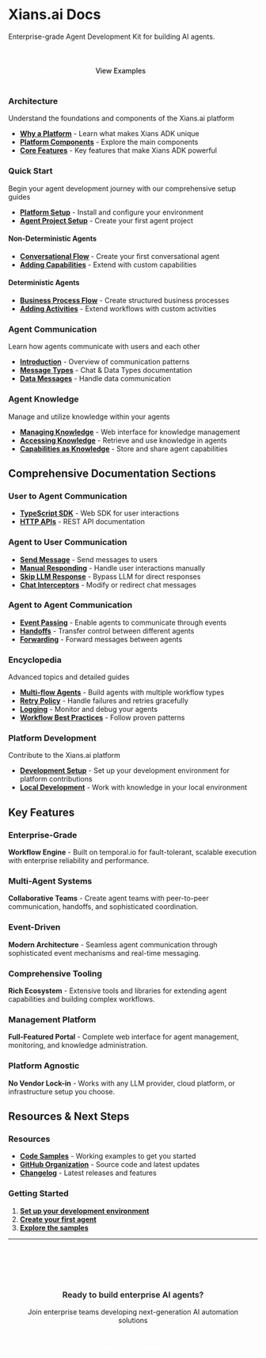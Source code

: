 <div class="hero-section">
  <h1>Xians.ai Docs</h1>
  <p>Enterprise-grade Agent Development Kit for building AI agents.</p>

  <div style="margin-top: 2rem;">
    <a href="1-getting-started/0-platform-setup/" style="margin: 0.5rem; background: var(--xians-primary); border: 1px solid var(--xians-primary); color: white; text-decoration: none; padding: 0.75rem 1.5rem; border-radius: 0.375rem; font-weight: 500; display: inline-block; transition: background-color 0.15s ease;">Get Started</a>
    <a href="https://github.com/XiansAiPlatform/community-edition/tree/main/samples" style="margin: 0.5rem; background: transparent; border: 1px solid var(--xians-border-dark); color: var(--xians-text-primary); text-decoration: none; padding: 0.75rem 1.5rem; border-radius: 0.375rem; font-weight: 500; display: inline-block; transition: border-color 0.15s ease;">View Examples</a>
  </div>
</div>

<div class="feature-grid">
  <div class="feature-card">
    <h3>Architecture</h3>
    <p>Understand the foundations and components of the Xians.ai platform</p>
    <ul>
      <li><a href="0-architecture/1-why-xians-platform.md"><strong>Why a Platform</strong></a> - Learn what makes Xians ADK unique</li>
      <li><a href="0-architecture/2-platform-components.md"><strong>Platform Components</strong></a> - Explore the main components</li>
      <li><a href="0-architecture/3-xians-core-features.md"><strong>Core Features</strong></a> - Key features that make Xians ADK powerful</li>
    </ul>
  </div>

  <div class="feature-card">
    <h3>Quick Start</h3>
    <p>Begin your agent development journey with our comprehensive setup guides</p>
    <ul>
      <li><a href="1-getting-started/0-platform-setup.md"><strong>Platform Setup</strong></a> - Install and configure your environment</li>
      <li><a href="1-getting-started/1-agent-project-setting-up.md"><strong>Agent Project Setup</strong></a> - Create your first agent project</li>
    </ul>
    <h4>Non-Deterministic Agents</h4>
    <ul>
      <li><a href="1-getting-started/2-first-agent.md"><strong>Conversational Flow</strong></a> - Create your first conversational agent</li>
      <li><a href="1-getting-started/3-adding-capabilities.md"><strong>Adding Capabilities</strong></a> - Extend with custom capabilities</li>
    </ul>
    <h4>Deterministic Agents</h4>
    <ul>
      <li><a href="1-getting-started/4-new-business-process.md"><strong>Business Process Flow</strong></a> - Create structured business processes</li>
      <li><a href="1-getting-started/5-adding-activities.md"><strong>Adding Activities</strong></a> - Extend workflows with custom activities</li>
    </ul>
  </div>

  <div class="feature-card">
    <h3>Agent Communication</h3>
    <p>Learn how agents communicate with users and each other</p>
    <ul>
      <li><a href="2-agent-communication/0-index.md"><strong>Introduction</strong></a> - Overview of communication patterns</li>
      <li><a href="https://github.com/XiansAiPlatform/sdk-web-typescript/blob/main/docs/message-types.md"><strong>Message Types</strong></a> - Chat & Data Types documentation</li>
      <li><a href="2-agent-communication/8-handling-data-messages.md"><strong>Data Messages</strong></a> - Handle data communication</li>
    </ul>
  </div>

  <div class="feature-card">
    <h3>Agent Knowledge</h3>
    <p>Manage and utilize knowledge within your agents</p>
    <ul>
      <li><a href="3-knowledge/1-using-portal.md"><strong>Managing Knowledge</strong></a> - Web interface for knowledge management</li>
      <li><a href="3-knowledge/2-accessing-knowledge.md"><strong>Accessing Knowledge</strong></a> - Retrieve and use knowledge in agents</li>
      <li><a href="3-knowledge/3-capabilities.md"><strong>Capabilities as Knowledge</strong></a> - Store and share agent capabilities</li>
    </ul>
  </div>
</div>

## Comprehensive Documentation Sections

<div class="feature-grid">
  <div class="feature-card">
    <h3>User to Agent Communication</h3>
    <ul>
      <li><a href="https://github.com/XiansAiPlatform/sdk-web-typescript"><strong>TypeScript SDK</strong></a> - Web SDK for user interactions</li>
      <li><a href="https://github.com/XiansAiPlatform/XiansAi.Server/blob/main/XiansAi.Server.Src/docs/user-api/index.md"><strong>HTTP APIs</strong></a> - REST API documentation</li>
    </ul>
  </div>

  <div class="feature-card">
    <h3>Agent to User Communication</h3>
    <ul>
      <li><a href="2-agent-communication/2-messaging.md"><strong>Send Message</strong></a> - Send messages to users</li>
      <li><a href="2-agent-communication/4-responding.md"><strong>Manual Responding</strong></a> - Handle user interactions manually</li>
      <li><a href="2-agent-communication/5-skip-llm-response.md"><strong>Skip LLM Response</strong></a> - Bypass LLM for direct responses</li>
      <li><a href="2-agent-communication/7-chat-interceptors.md"><strong>Chat Interceptors</strong></a> - Modify or redirect chat messages</li>
    </ul>
  </div>

  <div class="feature-card">
    <h3>Agent to Agent Communication</h3>
    <ul>
      <li><a href="2-agent-communication/1-events.md"><strong>Event Passing</strong></a> - Enable agents to communicate through events</li>
      <li><a href="2-agent-communication/3-handoffs.md"><strong>Handoffs</strong></a> - Transfer control between different agents</li>
      <li><a href="2-agent-communication/6-forward-message.md"><strong>Forwarding</strong></a> - Forward messages between agents</li>
    </ul>
  </div>

  <div class="feature-card">
    <h3>Encyclopedia</h3>
    <p>Advanced topics and detailed guides</p>
    <ul>
      <li><a href="n-encyclopedia/multi-flow-agents.md"><strong>Multi-flow Agents</strong></a> - Build agents with multiple workflow types</li>
      <li><a href="n-encyclopedia/retry-policy.md"><strong>Retry Policy</strong></a> - Handle failures and retries gracefully</li>
      <li><a href="n-encyclopedia/logging.md"><strong>Logging</strong></a> - Monitor and debug your agents</li>
      <li><a href="n-encyclopedia/wf-best-practices.md"><strong>Workflow Best Practices</strong></a> - Follow proven patterns</li>
    </ul>
  </div>

  <div class="feature-card">
    <h3>Platform Development</h3>
    <p>Contribute to the Xians.ai platform</p>
    <ul>
      <li><a href="platform-development/setup.md"><strong>Development Setup</strong></a> - Set up your development environment for platform contributions</li>
      <li><a href="3-knowledge/3-local-dev.md"><strong>Local Development</strong></a> - Work with knowledge in your local environment</li>
    </ul>
  </div>
</div>

## Key Features

<div class="feature-grid">
  <div class="feature-card">
    <h3>Enterprise-Grade</h3>
    <p><strong>Workflow Engine</strong> - Built on temporal.io for fault-tolerant, scalable execution with enterprise reliability and performance.</p>
  </div>

  <div class="feature-card">
    <h3>Multi-Agent Systems</h3>
    <p><strong>Collaborative Teams</strong> - Create agent teams with peer-to-peer communication, handoffs, and sophisticated coordination.</p>
  </div>

  <div class="feature-card">
    <h3>Event-Driven</h3>
    <p><strong>Modern Architecture</strong> - Seamless agent communication through sophisticated event mechanisms and real-time messaging.</p>
  </div>

  <div class="feature-card">
    <h3>Comprehensive Tooling</h3>
    <p><strong>Rich Ecosystem</strong> - Extensive tools and libraries for extending agent capabilities and building complex workflows.</p>
  </div>

  <div class="feature-card">
    <h3>Management Platform</h3>
    <p><strong>Full-Featured Portal</strong> - Complete web interface for agent management, monitoring, and knowledge administration.</p>
  </div>

  <div class="feature-card">
    <h3>Platform Agnostic</h3>
    <p><strong>No Vendor Lock-in</strong> - Works with any LLM provider, cloud platform, or infrastructure setup you choose.</p>
  </div>
</div>

## Resources & Next Steps

<div class="feature-grid">
  <div class="feature-card">
    <h3>Resources</h3>
    <ul>
      <li><a href="https://github.com/XiansAiPlatform/XiansAi.PublicDocs/tree/main/samples"><strong>Code Samples</strong></a> - Working examples to get you started</li>
      <li><a href="https://github.com/XiansAiPlatform"><strong>GitHub Organization</strong></a> - Source code and latest updates</li>
      <li><a href="https://github.com/XiansAiPlatform/XiansAi.Lib/releases"><strong>Changelog</strong></a> - Latest releases and features</li>
    </ul>
  </div>

  <div class="feature-card">
    <h3>Getting Started</h3>
    <ol>
      <li><a href="1-getting-started/0-platform-setup.md"><strong>Set up your development environment</strong></a></li>
      <li><a href="1-getting-started/1-agent-project-setting-up.md"><strong>Create your first agent</strong></a></li>
      <li><a href="https://github.com/XiansAiPlatform/XiansAi.PublicDocs/tree/main/samples"><strong>Explore the samples</strong></a></li>
    </ol>
  </div>
</div>

---

<div style="text-align: center; margin: 3rem 0; padding: 2rem; background: var(--xians-bg-secondary); border-radius: 0.5rem; border: 1px solid var(--xians-border-medium);">
  <h3 style="color: var(--xians-text-primary); margin-bottom: 1rem; font-weight: 600;">Ready to build enterprise AI agents?</h3>
  <p style="margin-bottom: 1.5rem; color: var(--xians-text-secondary);">Join enterprise teams developing next-generation AI automation solutions</p>
  <a href="1-getting-started/0-platform-setup/" style="background: var(--xians-primary); color: white; padding: 0.875rem 1.75rem; border-radius: 0.375rem; text-decoration: none; font-weight: 500; display: inline-block; transition: background-color 0.15s ease; border: 1px solid var(--xians-primary);">Start Building Now →</a>
</div>


